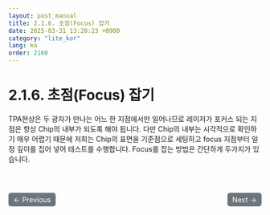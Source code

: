 ```yaml
---
layout: post_manual
title: 2.1.6. 초점(Focus) 잡기
date: 2025-03-31 13:20:23 +0900
category: "lite_kor"
lang: ko
order: 2160
---
```


# 2.1.6. 초점(Focus) 잡기

TPA현상은 두 광자가 만나는 어느 한 지점에서만 일어나므로 레이저가 포커스 되는 지점은 항상 Chip의 내부가 되도록 해야 됩니다. 다만 Chip의 내부는 시각적으로 확인하기 매우 어렵기 때문에 저희는 Chip의 표면을 기준점으로 세팅하고 focus 지점부터 일정 깊이를 집어 넣어 테스트를 수행합니다. Focus를 잡는 방법은 간단하게 두가지가 있습니다.

<!-- 이전/다음 페이지 버튼 -->
<br/>
<br/>
<div style="display: flex; justify-content: space-between; align-items: center; margin-top: 10;">
  <!-- 이전 페이지 버튼 -->
  <a href="/manuals/manuals_lite_kor/Chapter 2/Chapter 2-1-5-1/" class="btn btn-primary" style="display: inline-block; padding: 5px 10px; background-color: #6c757d; color: white; text-decoration: none; border-radius: 5px;">
    ← Previous
  </a>

  <!-- 다음 페이지 버튼 -->
  <a href="/manuals/manuals_lite_kor/Chapter 2/Chapter 2-1-6-1/" class="btn btn-primary" style="display: inline-block; padding: 5px 10px; background-color: #6c757d; color: white; text-decoration: none; border-radius: 5px;">
    Next →
  </a>
</div>